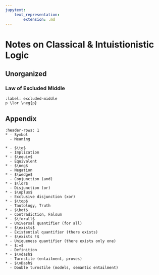 ```yaml
---
jupytext:
    text_representation:
        extension: .md
---
```

# Notes on Classical & Intuistionistic Logic
## Unorganized
### Law of Excluded Middle
```{math} 
:label: excluded-middle
p \lor \neg{p}
```

## Appendix
```{list-table} Logical symbols
:header-rows: 1
* - Symbol
  - Meaning

* - $\to$
  - Implication
* - $\equiv$
  - Equivalent
* - $\neg$
  - Negation
* - $\wedge$
  - Conjunction (and)
* - $\lor$
  - Disjunction (or)
* - $\oplus$
  - Exclusive disjunction (xor)
* - $\top$
  - Tautology, Truth
* - $\bot$
  - Contradiction, Falsum
* - $\forall$
  - Universal quantifier (for all)
* - $\exists$
  - Existential quantifier (there exists)
* - $\exists !$
  - Uniqueness quantifier (there exists only one)
* - $:=$
  - Definition
* - $\vdash$
  - Turnstile (entailment, proves)
* - $\vDash$
  - Double turnstile (models, semantic entailment)
```